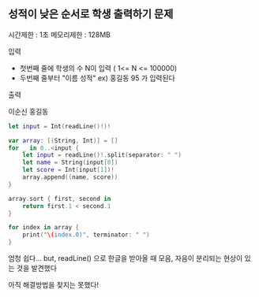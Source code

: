 
## 성적이 낮은 순서로 학생 출력하기 문제

시간제한 : 1초
메모리제한 : 128MB

입력

- 첫번째 줄에 학생의 수 N이 입력 ( 1<= N <= 100000)
- 두번째 줄부터 "이름 성적" ex) 홍길동 95 가 입력된다


출력

이순신 홍길동

```Swift
let input = Int(readLine()!)!

var array: [(String, Int)] = []
for _ in 0..<input {
    let input = readLine()!.split(separator: " ")
    let name = String(input[0])
    let score = Int(input[1])!
    array.append((name, score))
}

array.sort { first, second in
    return first.1 < second.1
}

for index in array {
    print("\(index.0)", terminator: " ")
}
```

엄청 쉽다... but, readLine() 으로 한글을 받아올 때 모음, 자음이 분리되는 현상이 있는 것을 발견했다

아직 해결방법을 찾지는 못했다!

